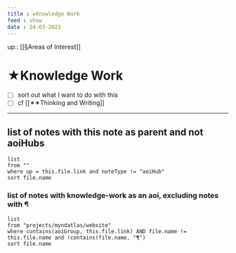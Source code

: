 ```yaml
--- 
title : ★Knowledge Work
feed : show
date : 24-03-2023
---
```

up:: [[§Areas of Interest]]
# ★Knowledge Work
- [ ] sort out what I want to do with this
- [ ] cf [[✶✶Thinking and Writing]]

---
## list of notes with this note as parent and not aoiHubs
```dataview
list
from ""
where up = this.file.link and noteType != "aoiHub"
sort file.name
```

### list of notes with knowledge-work as an aoi, excluding notes with ¶ 
```dataview
list
from "projects/myndatlas/website"
where contains(aoiGroup, this.file.link) AND file.name != this.file.name and !contains(file.name, "¶")
sort file.name
```
